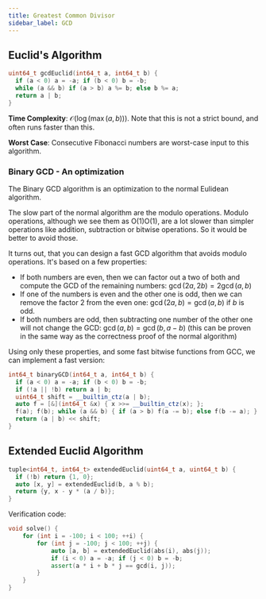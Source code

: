 ```yaml
---
title: Greatest Common Divisor
sidebar_label: GCD
---
```


## Euclid's Algorithm

``` cpp
uint64_t gcdEuclid(int64_t a, int64_t b) {
  if (a < 0) a = -a; if (b < 0) b = -b;
  while (a && b) if (a > b) a %= b; else b %= a;
  return a | b;
}
```

**Time Complexity**: $\mathcal{O}(\log(\max(a, b)))$. Note that this is not a strict bound, and often runs faster than this.

**Worst Case**: Consecutive Fibonacci numbers are worst-case input to this algorithm.

### Binary GCD - An optimization

The Binary GCD algorithm is an optimization to the normal Eulidean algorithm.

The slow part of the normal algorithm are the modulo operations. Modulo operations, although we see them as O(1)O(1), are a lot slower than simpler operations like addition, subtraction or bitwise operations. So it would be better to avoid those.

It turns out, that you can design a fast GCD algorithm that avoids modulo operations. It's based on a few properties:

- If both numbers are even, then we can factor out a two of both and compute the GCD of the remaining numbers: $\gcd(2a, 2b) = 2 \gcd(a, b)$
- If one of the numbers is even and the other one is odd, then we can remove the factor 2 from the even one: $\gcd(2a, b) = \gcd(a, b)$ if $b$ is odd.
- If both numbers are odd, then subtracting one number of the other one will not change the GCD: $\gcd(a, b) = \gcd(b, a-b)$ (this can be proven in the same way as the correctness proof of the normal algorithm)

Using only these properties, and some fast bitwise functions from GCC, we can implement a fast version:

``` cpp
int64_t binaryGCD(int64_t a, int64_t b) {
  if (a < 0) a = -a; if (b < 0) b = -b;
  if (!a || !b) return a | b;
  uint64_t shift = __builtin_ctz(a | b);
  auto f = [&](int64_t &x) { x >>= __builtin_ctz(x); };
  f(a); f(b); while (a && b) { if (a > b) f(a -= b); else f(b -= a); }
  return (a | b) << shift;
}
```

## Extended Euclid Algorithm

``` cpp
tuple<int64_t, int64_t> extendedEuclid(uint64_t a, uint64_t b) {
  if (!b) return {1, 0};
  auto [x, y] = extendedEuclid(b, a % b);
  return {y, x - y * (a / b)};
}
```

Verification code:

``` cpp
void solve() {
    for (int i = -100; i < 100; ++i) {
        for (int j = -100; j < 100; ++j) {
            auto [a, b] = extendedEuclid(abs(i), abs(j));
            if (i < 0) a = -a; if (j < 0) b = -b;
            assert(a * i + b * j == gcd(i, j));
        }
    }
}
```
